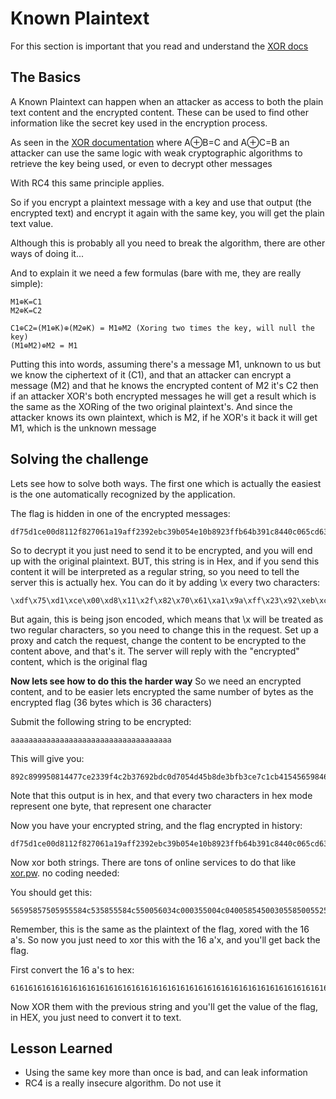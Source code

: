 # Known Plaintext

For this section is important that you read and understand the [XOR docs](xor)

## The Basics

A Known Plaintext can happen when an attacker as access to both the plain text content and the encrypted content.
These can be used to find other information like the secret key used in the encryption process.

As seen in the [XOR documentation](xor) where  A⊕B=C  and A⊕C=B an attacker can use the same logic with weak cryptographic algorithms to retrieve the key being used, or even to decrypt other messages

With RC4 this same principle applies.

So if you encrypt a plaintext message with a key and use that output (the encrypted text) and encrypt it again with the same key, you will get the plain text value.

Although this is probably all you need to break the algorithm, there are other ways of doing it...

And to explain it we need a few formulas (bare with me, they are really simple):
```
M1⊕K=C1
M2⊕K=C2

C1⊕C2=(M1⊕K)⊕(M2⊕K) = M1⊕M2 (Xoring two times the key, will null the key)
(M1⊕M2)⊕M2 = M1
```

Putting this into words, assuming there's a message M1, unknown to us but we know the ciphertext of it (C1), and that an attacker can encrypt a message (M2) and that he knows the encrypted content of M2 it's C2 then if an attacker XOR's both encrypted messages he will get a result which is the same as the XORing of the two original plaintext's. And since the attacker knows its own plaintext, which is M2, if he XOR's it back it will get M1, which is the unknown message

## Solving the challenge

Lets see how to solve both ways. 
The first one which is actually the easiest is the one automatically recognized by the application. 

The flag is hidden in one of the encrypted messages: 
```
df75d1ce00d8112f827061a19aff2392ebc39b054e10b8923ffb64b391c8440c065cd63b
```

So to decrypt it you just need to send it to be encrypted, and you will end up with the original plaintext.
BUT, this string is in Hex, and if you send this content it will be interpreted as a regular string, so you need to tell the server this is actually hex. You can do it by adding \x every two characters:


```
\xdf\x75\xd1\xce\x00\xd8\x11\x2f\x82\x70\x61\xa1\x9a\xff\x23\x92\xeb\xc3\x9b\x05\x4e\x10\xb8\x92\x3f\xfb\x64\xb3\x91\xc8\x44\x0c\x06\x5c\xd6\x3b
``` 

But again, this is being json encoded, which means that \x will be treated as two regular characters, so you need to change this in the request. Set up a proxy and catch the request, change the content to be encrypted to the content above, and that's it. The server will reply with the "encrypted" content, which is the original flag



**Now lets see how to do this the harder way**
So we need an encrypted content, and to be easier lets encrypted the same number of bytes as the encrypted flag (36 bytes which is 36 characters)

Submit the following string to be encrypted:
```
aaaaaaaaaaaaaaaaaaaaaaaaaaaaaaaaaaaa
```


This will give you:
```
892c899950814477ce2339f4c2b37692bdc0d7054d45b8de3bfb3ce7c1cb415456598468
```

Note that this output is in hex, and that every two characters in hex mode represent one byte, that represent one character

Now you have your encrypted string, and the flag encrypted in history:
```
df75d1ce00d8112f827061a19aff2392ebc39b054e10b8923ffb64b391c8440c065cd63b
```

Now xor both strings. There are tons of online services to do that like [xor.pw](http://xor.pw/). no coding needed:

You should get this:
```
56595857505955584c535855584c550056034c000355004c040058545003055850055253
```

Remember, this is the same as the plaintext of the flag, xored with the 16 a's.
So now you just need to xor this with the 16 a'x, and you'll get back the flag.

First convert the 16 a's to hex:
```
616161616161616161616161616161616161616161616161616161616161616161616161
```

Now XOR them with the previous string and you'll get the value of the flag, in HEX, you just need to convert it to text.

## Lesson Learned

* Using the same key more than once is bad, and can leak information 
* RC4 is a really insecure algorithm. Do not use it
 



